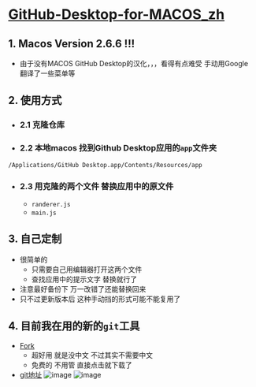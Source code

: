 # [GitHub-Desktop-for-MACOS_zh](https://github.com/eternallycyf/GitHub-Desktop-for-MACOS_zh)

## 1. Macos Version 2.6.6 !!!
- 由于没有MACOS GitHub Desktop的汉化，，，看得有点难受 手动用Google 翻译了一些菜单等

## 2. 使用方式 
- ### 2.1 克隆仓库
- ### 2.2 本地macos 找到Github Desktop应用的`app`文件夹
```
/Applications/GitHub Desktop.app/Contents/Resources/app
```
- ### 2.3 用克隆的两个文件 替换应用中的原文件
  - `randerer.js`
  - `main.js`

## 3. 自己定制
- 很简单的
  - 只需要自己用编辑器打开这两个文件
  - 查找应用中的提示文字 替换就行了
- 注意最好备份下 万一改错了还能替换回来
- 只不过更新版本后 这种手动挡的形式可能不能复用了

## 4. 目前我在用的新的`git`工具 
- [Fork](https://git-fork.com/)
  - 超好用 就是没中文 不过其实不需要中文
  - 免费的 不用管 直接点击就下载了
- [git地址](https://github.com/fork-dev/Tracker)
![image](https://git-fork.com/images/carousel/carousel_repomanagerMac1.jpg)
![image](https://git-fork.com/images/carousel/carousel_mainMac.jpg)

